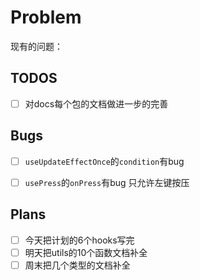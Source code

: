 # Problem
现有的问题：

## TODOS
- [ ] 对docs每个包的文档做进一步的完善




## Bugs
- [ ] `useUpdateEffectOnce`的`condition`有bug 
- [ ] `usePress`的`onPress`有bug 只允许左键按压


## Plans

- [ ] 今天把计划的6个hooks写完
- [ ] 明天把utils的10个函数文档补全
- [ ] 周末把几个类型的文档补全
